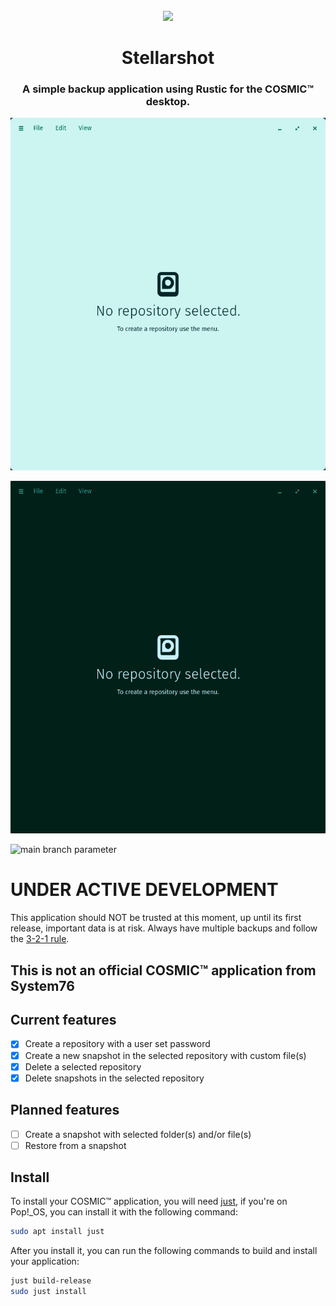 <div align="center">
  <br>
  <img src="https://raw.githubusercontent.com/cosmic-utils/stellarshot/main/res/icons/hicolor/scalable/apps/com.github.cosmic-utils.Stellarshot.svg" width="150" />
  <h1>Stellarshot</h1>

  <h3>A simple backup application using Rustic for the COSMIC™ desktop.</h3>

  ![Stellarshot Light](https://raw.githubusercontent.com/cosmic-utils/stellarshot/main/res/screenshots/Stellarshot-Light.png#gh-light-mode-only)

  ![Stellarshot Dark](https://raw.githubusercontent.com/cosmic-utils/stellarshot/main/res/screenshots/Stellarshot-Dark.png#gh-dark-mode-only)
</div>

![main branch parameter](https://github.com/cosmic-utils/stellarshot/actions/workflows/build.yml/badge.svg?branch=main)

# UNDER ACTIVE DEVELOPMENT

This application should NOT be trusted at this moment, up until its first release, important data is at risk. Always have multiple backups and follow the [3-2-1 rule](https://www.seagate.com/blog/what-is-a-3-2-1-backup-strategy/).

## This is not an official COSMIC™ application from System76

## Current features

- [x] Create a repository with a user set password
- [x] Create a new snapshot in the selected repository with custom file(s)
- [x] Delete a selected repository
- [x] Delete snapshots in the selected repository

## Planned features

- [ ] Create a snapshot with selected folder(s) and/or file(s)
- [ ] Restore from a snapshot

## Install

To install your COSMIC™ application, you will need [just](https://github.com/casey/just), if you're on Pop!\_OS, you can install it with the following command:

```sh
sudo apt install just
```

After you install it, you can run the following commands to build and install your application:

```sh
just build-release
sudo just install
```
